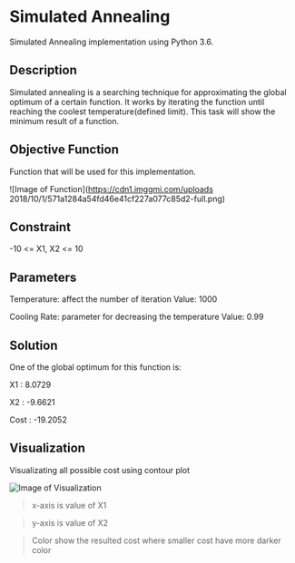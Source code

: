 # Simulated Annealing
Simulated Annealing implementation using Python 3.6.

## Description
  Simulated annealing is a searching technique for approximating the global optimum of a certain function. It works by iterating the function until reaching the coolest temperature(defined limit). This task will show the minimum result of a function.

## Objective Function
  Function that will be used for this implementation. 

  ![Image of Function](https://cdn1.imggmi.com/uploads 2018/10/1/571a1284a54fd46e41cf227a077c85d2-full.png)

## Constraint
  -10 <= X1, X2 <= 10

## Parameters
  Temperature: affect the number of iteration
      Value: 1000

  Cooling Rate: parameter for decreasing the temperature
      Value: 0.99

## Solution
   One of the global optimum for this function is:
   
   X1 : 8.0729
   
   X2 : -9.6621
   
   Cost : -19.2052

## Visualization
  Visualizating all possible cost using contour plot
  
  ![Image of Visualization](https://cdn1.imggmi.com/uploads/2018/9/24/25e09313675b886cd4ef6b960b62719f-full.png)

> x-axis is value of X1

> y-axis is value of X2

> Color show the resulted cost where smaller cost have more darker color
